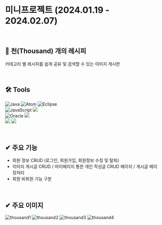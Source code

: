 # 미니프로젝트 (2024.01.19 - 2024.02.07)
<br>

## 👋 천(Thousand) 개의 레시피
카테고리 별 레시피를 쉽게 공유 및 검색할 수 있는 이미지 게시판<br>
  
<br>

## 🛠 Tools

![Java](https://img.shields.io/badge/java-%23ED8B00?style=for-the-badge&logo=openjdk&logoColor=white)
![Atom](https://img.shields.io/badge/JSP-%2366595C.svg?style=for-the-badge&logo=atom&logoColor=white)
![Eclipse](https://img.shields.io/badge/Eclipse-FE7A16.svg?style=for-the-badge&logo=Eclipse&logoColor=white)
<br>
![JavaScript](https://img.shields.io/badge/javascript-%23323330.svg?style=for-the-badge&logo=javascript&logoColor=%23F7DF1E)
<img src="https://img.shields.io/badge/bootstrap-7952B3?style=for-the-badge&logo=bootstrap&logoColor=white">
<br>
![Oracle](https://img.shields.io/badge/Oracle-F80000?style=for-the-badge&logo=oracle&logoColor=white)
<img src="https://img.shields.io/badge/apache tomcat-F8DC75?style=for-the-badge&logo=apachetomcat&logoColor=white">
<br>
<img src="https://img.shields.io/badge/git-F05032?style=for-the-badge&logo=git&logoColor=white">
<img src="https://img.shields.io/badge/github-181717?style=for-the-badge&logo=github&logoColor=white">

<br>

## ✔ 주요 기능
- 회원 정보 CRUD (로그인, 회원가입, 회원정보 수정 및 탈퇴)
- 이미지 게시글 CRUD / 마이페이지 통한 개인 작성글 CRUD 페이지 / 게시글 페이징처리
- 회원 비회원 기능 구분

<br>

## ✔ 주요 이미지
![thousand1](https://github.com/tpdlaos6/mini_Project/assets/143683416/6f8f661d-9df8-43f8-8a2c-cc073f3bd0e5)
![thousand2](https://github.com/tpdlaos6/mini_Project/assets/143683416/78a52230-9d9a-4c5d-8f13-03692532de98)
![thousand3](https://github.com/tpdlaos6/mini_Project/assets/143683416/90bc17a2-ba8b-4abd-9ea1-df6f30bb767d)
![thousand4](https://github.com/tpdlaos6/mini_Project/assets/143683416/808d3d47-6b9e-446b-ae69-2d9d8a241670)
